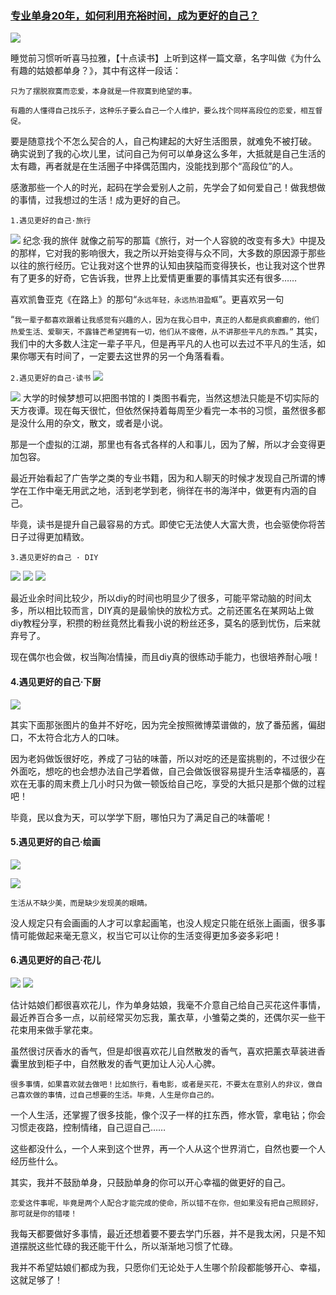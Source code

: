 ### [专业单身20年，如何利用充裕时间，成为更好的自己？](http://www.jianshu.com/p/928fadac081f)

![](img/专业单身20年，如何利用充裕时间，成为更好的自己.jpg)

睡觉前习惯听听喜马拉雅，【十点读书】上听到这样一篇文章，名字叫做《为什么有趣的姑娘都单身？》，其中有这样一段话：

`只为了摆脱寂寞而恋爱，本身就是一件寂寞到绝望的事。`

`有趣的人懂得自己找乐子，这种乐子要么自己一个人维护，要么找个同样高段位的恋爱，相互督促。`

要是随意找个不怎么契合的人，自己构建起的大好生活图景，就难免不被打破。
确实说到了我的心坎儿里，试问自己为何可以单身这么多年，大抵就是自己生活的太有趣，再者就是在生活圈子中择偶范围内，没能找到那个“高段位”的人。

感激那些一个人的时光，起码在学会爱别人之前，先学会了如何爱自己！做我想做的事情，过我想过的生活！成为更好的自己。



`1.遇见更好的自己·旅行`

![](img/专业单身20年，如何利用充裕时间，成为更好的自己2.jpg)
纪念·我的旅伴
就像之前写的那篇《旅行，对一个人容貌的改变有多大》中提及的那样，它对我的影响很大，我之所以开始变得与众不同，大多数的原因源于那些以往的旅行经历。它让我对这个世界的认知由狭隘而变得狭长，也让我对这个世界有了更多的好奇，它告诉我，世界上比爱情更重要的事情其实还有很多……

喜欢凯鲁亚克《在路上》的那句“`永远年轻，永远热泪盈眶`”。更喜欢另一句

“`我一辈子都喜欢跟着让我感觉有兴趣的人，因为在我心目中，真正的人都是疯疯癫癫的，他们热爱生活、爱聊天，不露锋芒希望拥有一切，他们从不疲倦，从不讲那些平凡的东西。”`
其实，我们中的大多数人注定一辈子平凡，但是再平凡的人也可以去过不平凡的生活，如果你哪天有时间了，一定要去这世界的另一个角落看看。



`2.遇见更好的自己·读书`
![](img/专业单身20年，如何利用充裕时间，成为更好的自己3.jpg)

![](img/专业单身20年，如何利用充裕时间，成为更好的自己4.png)
大学的时候梦想可以把图书馆的 I 类图书看完，当然这想法只能是不切实际的天方夜谭。现在每天很忙，但依然保持着每周至少看完一本书的习惯，虽然很多都是没什么用的杂文，散文，或者是小说。

那是一个虚拟的江湖，那里也有各式各样的人和事儿，因为了解，所以才会变得更加包容。

最近开始看起了广告学之类的专业书籍，因为和人聊天的时候才发现自己所谓的博学在工作中毫无用武之地，活到老学到老，徜徉在书的海洋中，做更有内涵的自己。

毕竟，读书是提升自己最容易的方式。即使它无法使人大富大贵，也会驱使你将苦日子过得更加精致。



`3.遇见更好的自己 · DIY`

![](img/专业单身20年，如何利用充裕时间，成为更好的自己5.jpg)
![](img/专业单身20年，如何利用充裕时间，成为更好的自己6.jpg)
![](img/专业单身20年，如何利用充裕时间，成为更好的自己7.png)


最近业余时间比较少，所以diy的时间也明显少了很多，可能平常动脑的时间太多，所以相比较而言，DIY真的是最愉快的放松方式。之前还匿名在某网站上做diy教程分享，积攒的粉丝竟然比看我小说的粉丝还多，莫名的感到忧伤，后来就弃号了。

现在偶尔也会做，权当陶冶情操，而且diy真的很练动手能力，也很培养耐心哦！



#### 4.遇见更好的自己·下厨
![](img/专业单身20年，如何利用充裕时间，成为更好的自己9.png)




其实下面那张图片的鱼并不好吃，因为完全按照微博菜谱做的，放了番茄酱，偏甜口，不太符合北方人的口味。

因为老妈做饭很好吃，养成了刁钻的味蕾，所以对吃的还是蛮挑剔的，不过很少在外面吃，想吃的也会想办法自己学着做，自己会做饭很容易提升生活幸福感的，喜欢在无事的周末费上几小时只为做一顿饭给自己吃，享受的大抵只是那个做的过程吧！

毕竟，民以食为天，可以学学下厨，哪怕只为了满足自己的味蕾呢！



#### 5.遇见更好的自己·绘画

![](img/专业单身20年，如何利用充裕时间，成为更好的自己10.png)


![](img/专业单身20年，如何利用充裕时间，成为更好的自己11.png)

`生活从不缺少美，而是缺少发现美的眼睛。`

没人规定只有会画画的人才可以拿起画笔，也没人规定只能在纸张上画画，很多事情可能做起来毫无意义，权当它可以让你的生活变得更加多姿多彩吧！



#### 6.遇见更好的自己·花儿

![](img/专业单身20年，如何利用充裕时间，成为更好的自己12.png)
![](img/专业单身20年，如何利用充裕时间，成为更好的自己13.png)


估计姑娘们都很喜欢花儿，作为单身姑娘，我毫不介意自己给自己买花这件事情，最近养百合多一点，以前经常买勿忘我，薰衣草，小雏菊之类的，还偶尔买一些干花束用来做手掌花束。

虽然很讨厌香水的香气，但是却很喜欢花儿自然散发的香气，喜欢把薰衣草装进香囊里放到柜子中，自然散发的香气更加让人沁人心脾。

`很多事情，如果喜欢就去做吧！比如旅行，看电影，或者是买花，不要太在意别人的非议，做自己喜欢做的事情，过自己想要的生活。毕竟，人生是你自己的。`

一个人生活，还掌握了很多技能，像个汉子一样的扛东西，修水管，拿电钻；你会习惯走夜路，控制情绪，自己逗自己……

这些都没什么，一个人来到这个世界，再一个人从这个世界消亡，自然也要一个人经历些什么。

其实，我并不鼓励单身，只鼓励单身的你可以开心幸福的做更好的自己。

`恋爱这件事呢，毕竟是两个人配合才能完成的使命，所以错不在你，但如果没有把自己照顾好，那可就是你的错喽！`

我每天都要做好多事情，最近还想着要不要去学门乐器，并不是我太闲，只是不知道摆脱这些忙碌的我还能干什么，所以渐渐地习惯了忙碌。

我并不希望姑娘们都成为我，只愿你们无论处于人生哪个阶段都能够开心、幸福，这就足够了！

